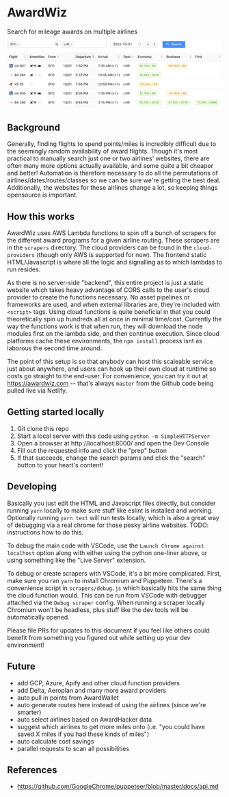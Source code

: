 # AwardWiz

Search for mileage awards on multiple airlines

![Screenshot](https://raw.githubusercontent.com/lg/awardwiz/master/screenshot.png)

## Background

Generally, finding flights to spend points/miles is incredibly difficult due to the seemingly random availability of award flights. Though it's most practical to manually search just one or two airlines' websites, there are often many more options actually available, and some quite a bit cheaper and better! Automation is therefore necessary to do all the permutations of airlines/dates/routes/classes so we can be sure we're getting the best deal. Additionally, the websites for these airlines change a lot, so keeping things opensource is important.

## How this works

AwardWiz uses AWS Lambda functions to spin off a bunch of scrapers for the different award programs for a given airline routing. These scrapers are in the `scrapers` directory. The cloud providers can be found in the `cloud-providers` (though only AWS is supported for now). The frontend static HTML/Javascript is where all the logic and signalling as to which lambdas to run resides.

As there is no server-side "backend", this entire project is just a static website which takes heavy advantage of CORS calls to the user's cloud provider to create the functions necessary. No asset pipelines or frameworks are used, and when external libraries are, they're included with `<script>` tags. Using cloud functions is quite beneficial in that you could theoretically spin up hundreds all at once in minimal time/cost. Currently the way the functions work is that when run, they will download the node modules first on the lambda side, and then continue execution. Since cloud platforms cache these environments, the `npm install` process isnt as laborous the second time around.

The point of this setup is so that anybody can host this scaleable service just about anywhere, and users can hook up their own cloud at runtime so costs go straight to the end-user. For convenience, you can try it out at https://awardwiz.com -- that's always `master` from the Github code being pulled live via Netlify.

## Getting started locally

1. Git clone this repo
2. Start a local server with this code using `python -m SimpleHTTPServer`
3. Open a browser at http://localhost:8000/ and open the Dev Console
4. Fill out the requested info and click the "prep" button
5. If that succeeds, change the search params and click the "search" button to your heart's content!

## Developing

Basically you just edit the HTML and Javascript files directly, but consider running `yarn` locally to make sure stuff like eslint is installed and working. Optionally running `yarn test` will run tests locally, which is also a great way of debugging via a real chrome for those pesky airline websites. TODO: instructions how to do this.

To debug the main code with VSCode, use the `Launch Chrome against localhost` option along with either using the python one-liner above, or using something like the "Live Server" extension.

To debug or create scrapers with VSCode, it's a bit more complicated. First, make sure you ran `yarn` to install Chromium and Puppeteer. There's a convenience script in `scrapers/debug.js` which basically hits the same thing the cloud function would. This can be run from VSCode with debugger attached via the `Debug scraper` config. When running a scraper locally Chromium won't be headless, plus stuff like the dev tools will be automatically opened.

Please file PRs for updates to this document if you feel like others could benefit from something you figured out while setting up your dev environment!

## Future

- add GCP, Azure, Apify and other cloud function providers
- add Delta, Aeroplan and many more award providers
- auto pull in points from AwardWallet
- auto generate routes here instead of using the airlines (since we're smarter)
- auto select airlines based on AwardHacker data
- suggest which airlines to get more miles onto (i.e. "you could have saved X miles if you had these kinds of miles")
- auto calculate cost savings
- parallel requests to scan all possibilities

## References

- https://github.com/GoogleChrome/puppeteer/blob/master/docs/api.md

